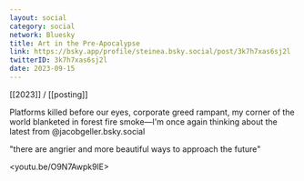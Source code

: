 ```yaml
---
layout: social
category: social
network: Bluesky
title: Art in the Pre-Apocalypse
link: https://bsky.app/profile/steinea.bsky.social/post/3k7h7xas6sj2l
twitterID: 3k7h7xas6sj2l
date: 2023-09-15
---
```


[[2023]] / [[posting]]

Platforms killed before our eyes, corporate greed rampant, my corner of the world blanketed in forest fire smoke—I'm once again thinking about the latest from  @jacobgeller.bsky.social

"there are angrier and more beautiful ways to approach the future"

<youtu.be/O9N7Awpk9lE>
